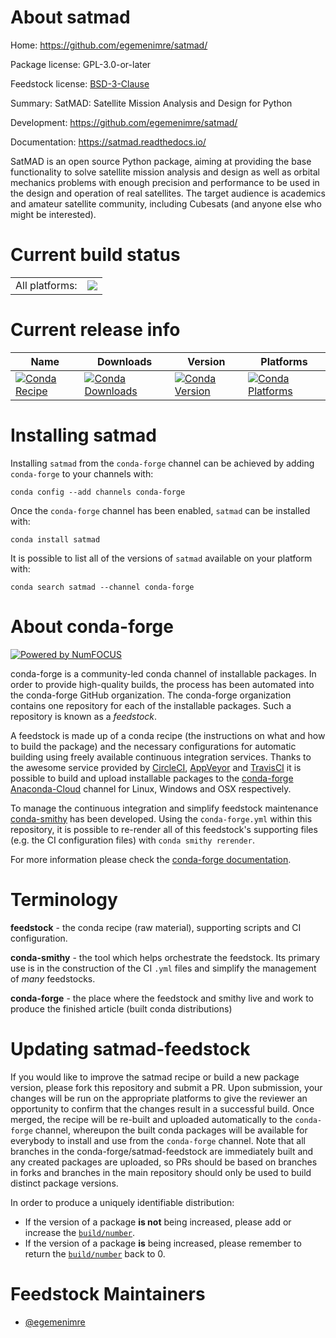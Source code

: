 About satmad
============

Home: https://github.com/egemenimre/satmad/

Package license: GPL-3.0-or-later

Feedstock license: [BSD-3-Clause](https://github.com/conda-forge/satmad-feedstock/blob/master/LICENSE.txt)

Summary: SatMAD: Satellite Mission Analysis and Design for Python

Development: https://github.com/egemenimre/satmad/

Documentation: https://satmad.readthedocs.io/

SatMAD is an open source Python package, aiming at providing the base functionality to solve
satellite mission analysis and design as well as orbital mechanics problems with enough
precision and performance to be used in the design and operation of real satellites.
The target audience is academics and amateur satellite community, including Cubesats
(and anyone else who might be interested).


Current build status
====================


<table><tr><td>All platforms:</td>
    <td>
      <a href="https://dev.azure.com/conda-forge/feedstock-builds/_build/latest?definitionId=10201&branchName=master">
        <img src="https://dev.azure.com/conda-forge/feedstock-builds/_apis/build/status/satmad-feedstock?branchName=master">
      </a>
    </td>
  </tr>
</table>

Current release info
====================

| Name | Downloads | Version | Platforms |
| --- | --- | --- | --- |
| [![Conda Recipe](https://img.shields.io/badge/recipe-satmad-green.svg)](https://anaconda.org/conda-forge/satmad) | [![Conda Downloads](https://img.shields.io/conda/dn/conda-forge/satmad.svg)](https://anaconda.org/conda-forge/satmad) | [![Conda Version](https://img.shields.io/conda/vn/conda-forge/satmad.svg)](https://anaconda.org/conda-forge/satmad) | [![Conda Platforms](https://img.shields.io/conda/pn/conda-forge/satmad.svg)](https://anaconda.org/conda-forge/satmad) |

Installing satmad
=================

Installing `satmad` from the `conda-forge` channel can be achieved by adding `conda-forge` to your channels with:

```
conda config --add channels conda-forge
```

Once the `conda-forge` channel has been enabled, `satmad` can be installed with:

```
conda install satmad
```

It is possible to list all of the versions of `satmad` available on your platform with:

```
conda search satmad --channel conda-forge
```


About conda-forge
=================

[![Powered by NumFOCUS](https://img.shields.io/badge/powered%20by-NumFOCUS-orange.svg?style=flat&colorA=E1523D&colorB=007D8A)](http://numfocus.org)

conda-forge is a community-led conda channel of installable packages.
In order to provide high-quality builds, the process has been automated into the
conda-forge GitHub organization. The conda-forge organization contains one repository
for each of the installable packages. Such a repository is known as a *feedstock*.

A feedstock is made up of a conda recipe (the instructions on what and how to build
the package) and the necessary configurations for automatic building using freely
available continuous integration services. Thanks to the awesome service provided by
[CircleCI](https://circleci.com/), [AppVeyor](https://www.appveyor.com/)
and [TravisCI](https://travis-ci.com/) it is possible to build and upload installable
packages to the [conda-forge](https://anaconda.org/conda-forge)
[Anaconda-Cloud](https://anaconda.org/) channel for Linux, Windows and OSX respectively.

To manage the continuous integration and simplify feedstock maintenance
[conda-smithy](https://github.com/conda-forge/conda-smithy) has been developed.
Using the ``conda-forge.yml`` within this repository, it is possible to re-render all of
this feedstock's supporting files (e.g. the CI configuration files) with ``conda smithy rerender``.

For more information please check the [conda-forge documentation](https://conda-forge.org/docs/).

Terminology
===========

**feedstock** - the conda recipe (raw material), supporting scripts and CI configuration.

**conda-smithy** - the tool which helps orchestrate the feedstock.
                   Its primary use is in the construction of the CI ``.yml`` files
                   and simplify the management of *many* feedstocks.

**conda-forge** - the place where the feedstock and smithy live and work to
                  produce the finished article (built conda distributions)


Updating satmad-feedstock
=========================

If you would like to improve the satmad recipe or build a new
package version, please fork this repository and submit a PR. Upon submission,
your changes will be run on the appropriate platforms to give the reviewer an
opportunity to confirm that the changes result in a successful build. Once
merged, the recipe will be re-built and uploaded automatically to the
`conda-forge` channel, whereupon the built conda packages will be available for
everybody to install and use from the `conda-forge` channel.
Note that all branches in the conda-forge/satmad-feedstock are
immediately built and any created packages are uploaded, so PRs should be based
on branches in forks and branches in the main repository should only be used to
build distinct package versions.

In order to produce a uniquely identifiable distribution:
 * If the version of a package **is not** being increased, please add or increase
   the [``build/number``](https://docs.conda.io/projects/conda-build/en/latest/resources/define-metadata.html#build-number-and-string).
 * If the version of a package **is** being increased, please remember to return
   the [``build/number``](https://docs.conda.io/projects/conda-build/en/latest/resources/define-metadata.html#build-number-and-string)
   back to 0.

Feedstock Maintainers
=====================

* [@egemenimre](https://github.com/egemenimre/)

